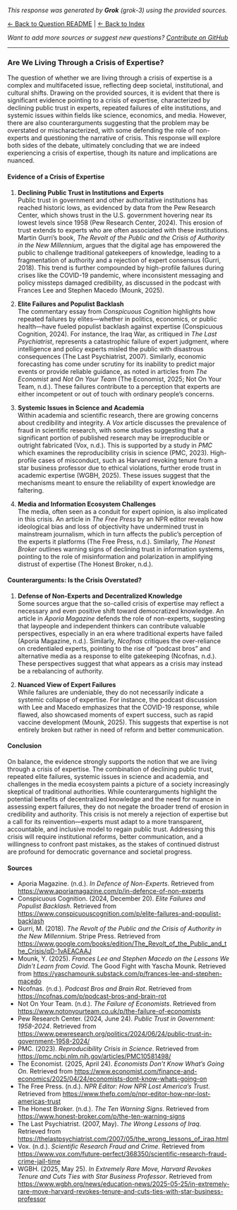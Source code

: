 <!-- 
Generated by: grok
Model: grok-3
Prompt type: sources
Generated at: 2025-06-08T19:04:48.471821
-->

*This response was generated by **Grok** (grok-3) using the provided sources.*

[← Back to Question README](README.md) | [← Back to Index](../README.md)

*Want to add more sources or suggest new questions? [Contribute on GitHub](https://github.com/justinwest/SuggestedSources)*

---

### Are We Living Through a Crisis of Expertise?

The question of whether we are living through a crisis of expertise is a complex and multifaceted issue, reflecting deep societal, institutional, and cultural shifts. Drawing on the provided sources, it is evident that there is significant evidence pointing to a crisis of expertise, characterized by declining public trust in experts, repeated failures of elite institutions, and systemic issues within fields like science, economics, and media. However, there are also counterarguments suggesting that the problem may be overstated or mischaracterized, with some defending the role of non-experts and questioning the narrative of crisis. This response will explore both sides of the debate, ultimately concluding that we are indeed experiencing a crisis of expertise, though its nature and implications are nuanced.

#### Evidence of a Crisis of Expertise

1. **Declining Public Trust in Institutions and Experts**  
   Public trust in government and other authoritative institutions has reached historic lows, as evidenced by data from the Pew Research Center, which shows trust in the U.S. government hovering near its lowest levels since 1958 (Pew Research Center, 2024). This erosion of trust extends to experts who are often associated with these institutions. Martin Gurri’s book, *The Revolt of the Public and the Crisis of Authority in the New Millennium*, argues that the digital age has empowered the public to challenge traditional gatekeepers of knowledge, leading to a fragmentation of authority and a rejection of expert consensus (Gurri, 2018). This trend is further compounded by high-profile failures during crises like the COVID-19 pandemic, where inconsistent messaging and policy missteps damaged credibility, as discussed in the podcast with Frances Lee and Stephen Macedo (Mounk, 2025).

2. **Elite Failures and Populist Backlash**  
   The commentary essay from *Conspicuous Cognition* highlights how repeated failures by elites—whether in politics, economics, or public health—have fueled populist backlash against expertise (Conspicuous Cognition, 2024). For instance, the Iraq War, as critiqued in *The Last Psychiatrist*, represents a catastrophic failure of expert judgment, where intelligence and policy experts misled the public with disastrous consequences (The Last Psychiatrist, 2007). Similarly, economic forecasting has come under scrutiny for its inability to predict major events or provide reliable guidance, as noted in articles from *The Economist* and *Not On Your Team* (The Economist, 2025; Not On Your Team, n.d.). These failures contribute to a perception that experts are either incompetent or out of touch with ordinary people’s concerns.

3. **Systemic Issues in Science and Academia**  
   Within academia and scientific research, there are growing concerns about credibility and integrity. A *Vox* article discusses the prevalence of fraud in scientific research, with some studies suggesting that a significant portion of published research may be irreproducible or outright fabricated (Vox, n.d.). This is supported by a study in *PMC* which examines the reproducibility crisis in science (PMC, 2023). High-profile cases of misconduct, such as Harvard revoking tenure from a star business professor due to ethical violations, further erode trust in academic expertise (WGBH, 2025). These issues suggest that the mechanisms meant to ensure the reliability of expert knowledge are faltering.

4. **Media and Information Ecosystem Challenges**  
   The media, often seen as a conduit for expert opinion, is also implicated in this crisis. An article in *The Free Press* by an NPR editor reveals how ideological bias and loss of objectivity have undermined trust in mainstream journalism, which in turn affects the public’s perception of the experts it platforms (The Free Press, n.d.). Similarly, *The Honest Broker* outlines warning signs of declining trust in information systems, pointing to the role of misinformation and polarization in amplifying distrust of expertise (The Honest Broker, n.d.).

#### Counterarguments: Is the Crisis Overstated?

1. **Defense of Non-Experts and Decentralized Knowledge**  
   Some sources argue that the so-called crisis of expertise may reflect a necessary and even positive shift toward democratized knowledge. An article in *Aporia Magazine* defends the role of non-experts, suggesting that laypeople and independent thinkers can contribute valuable perspectives, especially in an era where traditional experts have failed (Aporia Magazine, n.d.). Similarly, *Ncofnas* critiques the over-reliance on credentialed experts, pointing to the rise of “podcast bros” and alternative media as a response to elite gatekeeping (Ncofnas, n.d.). These perspectives suggest that what appears as a crisis may instead be a rebalancing of authority.

2. **Nuanced View of Expert Failures**  
   While failures are undeniable, they do not necessarily indicate a systemic collapse of expertise. For instance, the podcast discussion with Lee and Macedo emphasizes that the COVID-19 response, while flawed, also showcased moments of expert success, such as rapid vaccine development (Mounk, 2025). This suggests that expertise is not entirely broken but rather in need of reform and better communication.

#### Conclusion

On balance, the evidence strongly supports the notion that we are living through a crisis of expertise. The combination of declining public trust, repeated elite failures, systemic issues in science and academia, and challenges in the media ecosystem paints a picture of a society increasingly skeptical of traditional authorities. While counterarguments highlight the potential benefits of decentralized knowledge and the need for nuance in assessing expert failures, they do not negate the broader trend of erosion in credibility and authority. This crisis is not merely a rejection of expertise but a call for its reinvention—experts must adapt to a more transparent, accountable, and inclusive model to regain public trust. Addressing this crisis will require institutional reforms, better communication, and a willingness to confront past mistakes, as the stakes of continued distrust are profound for democratic governance and societal progress.

#### Sources
- Aporia Magazine. (n.d.). *In Defence of Non-Experts*. Retrieved from https://www.aporiamagazine.com/p/in-defence-of-non-experts
- Conspicuous Cognition. (2024, December 20). *Elite Failures and Populist Backlash*. Retrieved from https://www.conspicuouscognition.com/p/elite-failures-and-populist-backlash
- Gurri, M. (2018). *The Revolt of the Public and the Crisis of Authority in the New Millennium*. Stripe Press. Retrieved from https://www.google.com/books/edition/The_Revolt_of_the_Public_and_the_Crisis/qD-1vAEACAAJ
- Mounk, Y. (2025). *Frances Lee and Stephen Macedo on the Lessons We Didn’t Learn from Covid*. The Good Fight with Yascha Mounk. Retrieved from https://yaschamounk.substack.com/p/frances-lee-and-stephen-macedo
- Ncofnas. (n.d.). *Podcast Bros and Brain Rot*. Retrieved from https://ncofnas.com/p/podcast-bros-and-brain-rot
- Not On Your Team. (n.d.). *The Failure of Economists*. Retrieved from https://www.notonyourteam.co.uk/p/the-failure-of-economists
- Pew Research Center. (2024, June 24). *Public Trust in Government: 1958-2024*. Retrieved from https://www.pewresearch.org/politics/2024/06/24/public-trust-in-government-1958-2024/
- PMC. (2023). *Reproducibility Crisis in Science*. Retrieved from https://pmc.ncbi.nlm.nih.gov/articles/PMC10581498/
- The Economist. (2025, April 24). *Economists Don’t Know What’s Going On*. Retrieved from https://www.economist.com/finance-and-economics/2025/04/24/economists-dont-know-whats-going-on
- The Free Press. (n.d.). *NPR Editor: How NPR Lost America’s Trust*. Retrieved from https://www.thefp.com/p/npr-editor-how-npr-lost-americas-trust
- The Honest Broker. (n.d.). *The Ten Warning Signs*. Retrieved from https://www.honest-broker.com/p/the-ten-warning-signs
- The Last Psychiatrist. (2007, May). *The Wrong Lessons of Iraq*. Retrieved from https://thelastpsychiatrist.com/2007/05/the_wrong_lessons_of_iraq.html
- Vox. (n.d.). *Scientific Research Fraud and Crime*. Retrieved from https://www.vox.com/future-perfect/368350/scientific-research-fraud-crime-jail-time
- WGBH. (2025, May 25). *In Extremely Rare Move, Harvard Revokes Tenure and Cuts Ties with Star Business Professor*. Retrieved from https://www.wgbh.org/news/education-news/2025-05-25/in-extremely-rare-move-harvard-revokes-tenure-and-cuts-ties-with-star-business-professor
